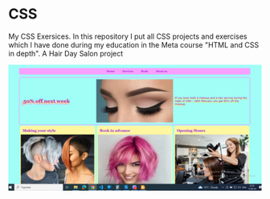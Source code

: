 # CSS
My CSS Exersices.
In this repository I put all CSS projects and exercises which I have done during my education in the Meta course "HTML and CSS in depth".
A Hair Day Salon project

![alt text](image.png)

